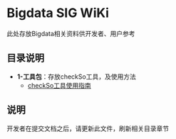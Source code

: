 # Bigdata SIG WiKi

此处存放Bigdata相关资料供开发者、用户参考

## 目录说明
- **1-工具包**：存放checkSo工具，及使用方法
    - [checkSo工具使用指南](checkSo工具使用指南/checkSo.md)

## 说明
开发者在提交文档之后，请更新此文件，刷新相关目录章节

